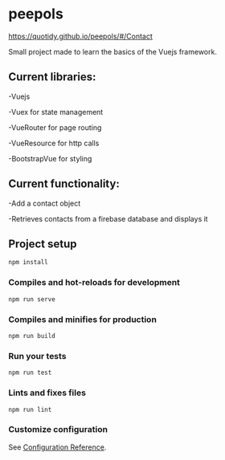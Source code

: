 # peepols
https://quotidy.github.io/peepols/#/Contact

Small project made to learn the basics of the Vuejs framework.

## Current libraries:

-Vuejs

-Vuex for state management

-VueRouter for page routing

-VueResource for http calls

-BootstrapVue for styling

## Current functionality:
-Add a contact object

-Retrieves contacts from a firebase database and displays it

## Project setup
```
npm install
```

### Compiles and hot-reloads for development
```
npm run serve
```

### Compiles and minifies for production
```
npm run build
```

### Run your tests
```
npm run test
```

### Lints and fixes files
```
npm run lint
```

### Customize configuration
See [Configuration Reference](https://cli.vuejs.org/config/).
